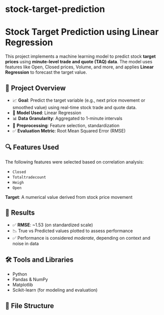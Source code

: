 # stock-target-prediction
# Stock Target Prediction using Linear Regression

This project implements a machine learning model to predict stock **target prices** using **minute-level trade and quote (TAQ) data**. The model uses features like Open, Closed prices, Volume, and more, and applies **Linear Regression** to forecast the target value.

## 📌 Project Overview

- 📈 **Goal**: Predict the target variable (e.g., next price movement or smoothed value) using real-time stock trade and quote data.
- 🧠 **Model Used**: Linear Regression
- 📊 **Data Granularity**: Aggregated to 1-minute intervals
- 🧹 **Preprocessing**: Feature selection, standardization
- ✅ **Evaluation Metric**: Root Mean Squared Error (RMSE)

## 🔍 Features Used

The following features were selected based on correlation analysis:
- `Closed`
- `Totaltradecount`
- `Heigh`
- `Open`

**Target**: A numerical value derived from stock price movement

## 🧪 Results

- ✅ **RMSE**: ~1.53 (on standardized scale)
- 📉 True vs Predicted values plotted to assess performance
- ✅ Performance is considered *moderate*, depending on context and noise in data

## 🛠️ Tools and Libraries

- Python
- Pandas & NumPy
- Matplotlib
- Scikit-learn (for modeling and evaluation)

## 📂 File Structure
